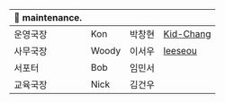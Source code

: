 

| 🚧 maintenance. |   |        |   |
|---------------|-----|--------|---|
| 운영국장 | Kon  | 박창현 | [Kid-Chang](https://github.com/Kid-Chang) |
| 사무국장 | Woody| 이서우  | [leeseou](https://github.com/leeseou) |
| 서포터  | Bob | 임민서  |   |
| 교육국장 | Nick | 김건우 |   |


